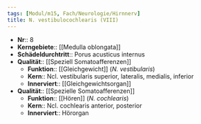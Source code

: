 ```yaml
---
tags: [Modul/m15, Fach/Neurologie/Hirnnerv]
title: N. vestibulocochlearis (VIII)
---
```

- **Nr**:: 8
- **Kerngebiete**:: [[Medulla oblongata]]
- **Schädeldurchtritt**:: Porus acusticus internus
- **Qualität**:: [[Speziell Somatoafferenzen]]
	- **Funktion**:: [[Gleichgewicht]] (*N. vestibularis*)
	- **Kern**:: Ncl. vestibularis superior, lateralis, medialis, inferior
	- **Innerviert**:: [[Gleichgewichtsorgan]]
- **Qualität**:: [[Spezielle Somatoafferenzen]]
	- **Funktion**:: [[Hören]] (*N. cochlearis*)
	- **Kern**:: Ncl. cochlearis anterior, posterior
	- **Innerviert**:: Hörorgan